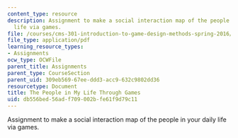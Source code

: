 ```yaml
---
content_type: resource
description: Assignment to make a social interaction map of the people in your daily
  life via games.
file: /courses/cms-301-introduction-to-game-design-methods-spring-2016/db556bed56adf709002bfe61f9d79c11_MITCMS_301S16_Assigment1.pdf
file_type: application/pdf
learning_resource_types:
- Assignments
ocw_type: OCWFile
parent_title: Assignments
parent_type: CourseSection
parent_uid: 309eb569-67ee-ddd3-acc9-632c9802dd36
resourcetype: Document
title: The People in My Life Through Games
uid: db556bed-56ad-f709-002b-fe61f9d79c11
---
```

Assignment to make a social interaction map of the people in your daily life via games.

